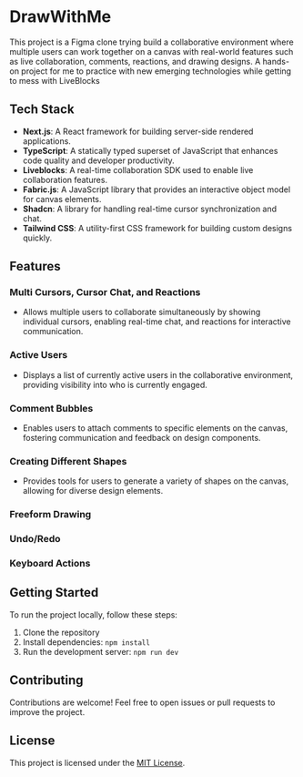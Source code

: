 # DrawWithMe

This project is a Figma clone trying build a collaborative environment where multiple users can work together on a canvas with real-world features such as live collaboration, comments, reactions, and drawing designs. 
A hands-on project for me to practice with new emerging technologies while getting to mess with LiveBlocks



## Tech Stack

- **Next.js**: A React framework for building server-side rendered applications.
- **TypeScript**: A statically typed superset of JavaScript that enhances code quality and developer productivity.
- **Liveblocks**: A real-time collaboration SDK used to enable live collaboration features.
- **Fabric.js**: A JavaScript library that provides an interactive object model for canvas elements.
- **Shadcn**: A library for handling real-time cursor synchronization and chat.
- **Tailwind CSS**: A utility-first CSS framework for building custom designs quickly.

## Features

### Multi Cursors, Cursor Chat, and Reactions
- Allows multiple users to collaborate simultaneously by showing individual cursors, enabling real-time chat, and reactions for interactive communication.

### Active Users
- Displays a list of currently active users in the collaborative environment, providing visibility into who is currently engaged.
### Comment Bubbles
- Enables users to attach comments to specific elements on the canvas, fostering communication and feedback on design components.
### Creating Different Shapes
- Provides tools for users to generate a variety of shapes on the canvas, allowing for diverse design elements.
### Freeform Drawing
### Undo/Redo
### Keyboard Actions


## Getting Started

To run the project locally, follow these steps:

1. Clone the repository
2. Install dependencies: `npm install`
3. Run the development server: `npm run dev`

## Contributing

Contributions are welcome! Feel free to open issues or pull requests to improve the project.

## License

This project is licensed under the [MIT License](LICENSE).
